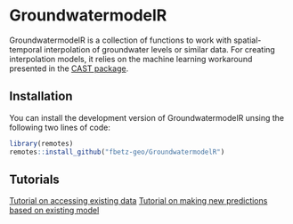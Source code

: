 
<!-- README.md is generated from README.Rmd. Please edit that file -->

# GroundwatermodelR

<!-- badges: start -->
<!-- badges: end -->

GroundwatermodelR is a collection of functions to work with
spatial-temporal interpolation of groundwater levels or similar data.
For creating interpolation models, it relies on the machine learning
workaround presented in the [CAST
package](https://hannameyer.github.io/CAST/).

## Installation

You can install the development version of GroundwatermodelR unsing the
following two lines of code:

``` r
library(remotes)
remotes::install_github("fbetz-geo/GroundwatermodelR")
```

## Tutorials
[Tutorial on accessing existing data](https://fbetz-geo.github.io/GroundwatermodelR/articles/Analysis.html)
[Tutorial on making new predictions based on existing model](https://fbetz-geo.github.io/GroundwatermodelR/articles/PredictoR.html)
